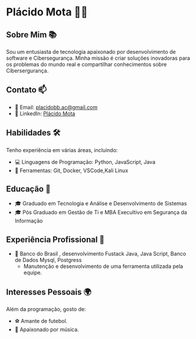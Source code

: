 # Plácido Mota 👩‍💻


## Sobre Mim 📚

Sou um entusiasta de tecnologia apaixonado por desenvolvimento de software e Cibersegurança. Minha missão é criar soluções inovadoras para os problemas do mundo real e compartilhar conhecimentos sobre Cibersergurança.

## Contato 📫

- 📧 Email: placidobb.ac@gmail.com
- 💼 LinkedIn: [Plácido Mota](https://ca.linkedin.com/in/placidomota)

## Habilidades 🛠️

Tenho experiência em várias áreas, incluindo:

- 💻 Linguagens de Programação: Python, JavaScript, Java
- 🧰 Ferramentas: Git, Docker, VSCode,Kali Linux

## Educação 📖

- 🎓 Graduado em Tecnologia e Análise e Desenvolvimento de Sistemas
- 🎓 Pós Graduado em Gestão de Ti e MBA Execultivo em Segurança da Informação

## Experiência Profissional 💼

- 🏢 Banco do Brasil , desenvolvimento Fustack  Java, Java Script, Banco de Dados Mysql, Postgress 
  - Manutenção e desenvolvimento de uma ferramenta utilizada pela equipe.
 
## Interesses Pessoais 🌍

Além da programação, gosto de:

- ⚽️ Amante de futebol.
- 🎵 Apaixonado por música.

